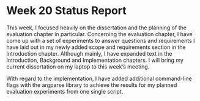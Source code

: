 # Week 20 Status Report

This week, I focused heavily on the dissertation and the planning of the evaluation chapter in particular. 
Concerning the evaluation chapter, I have come up with a set of experiments to answer questions and requirements I have laid out in my newly added scope and requirements section in the Introduction chapter. 
Although mainly, I have expanded text in the Introduction, Background and Implementation chapters. 
I will bring my current dissertation on my laptop to this week’s meeting.

With regard to the implementation, I have added additional command-line flags with the argparse library to achieve the results for my planned evaluation experiments from one single script.
